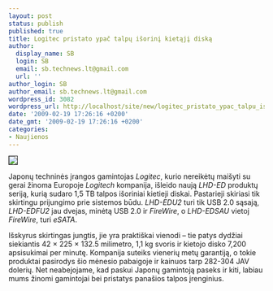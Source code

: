 ```yaml
---
layout: post
status: publish
published: true
title: Logitec pristato ypač talpų išorinį kietąjį diską
author:
  display_name: SB
  login: SB
  email: sb.technews.lt@gmail.com
  url: ''
author_login: SB
author_email: sb.technews.lt@gmail.com
wordpress_id: 3082
wordpress_url: http://localhost/site/new/logitec_pristato_ypac_talpu_isorini_kietaji_diska/
date: '2009-02-19 17:26:16 +0200'
date_gmt: '2009-02-19 17:26:16 +0200'
categories:
- Naujienos
---
```

<div class="imgright"><img src="http://www.techpowerup.com/img/09-02-19/77a_thm.jpg" border="1" /></div>
<p>Japonų techninės įrangos gamintojas <i>Logitec</i>, kurio nereikėtų maišyti su gerai žinoma Europoje <i>Logitech</i> kompanija, išleido naują <i>LHD-ED</i> produktų seriją, kurią sudaro 1,5 TB talpos išoriniai kietieji diskai. Pastarieji skiriasi tik skirtingu prijungimo prie sistemos būdu. <i>LHD-EDU2</i> turi tik USB 2.0 sąsają, <i>LHD-EDFU2</i> jau dvejas, minėtą USB 2.0 ir <i>FireWire</i>, o <i>LHD-EDSAU</i> vietoj <i>FireWire</i>, turi <i>eSATA</i>.</p>
<p>Išskyrus skirtingas jungtis, jie yra praktiškai vienodi – tie patys dydžiai siekiantis 42 × 225 × 132.5 milimetro, 1,1 kg svoris ir kietojo disko 7,200 apsisukimai per minutę. Kompanija suteiks vienerių metų garantiją, o tokie produktai pasirodys šio mėnesio pabaigoje ir kainuos tarp 282-304 JAV dolerių. Net neabejojame, kad paskui Japonų gamintoją paseks ir kiti, labiau mums žinomi gamintojai bei pristatys panašios talpos įrenginius.</p>
